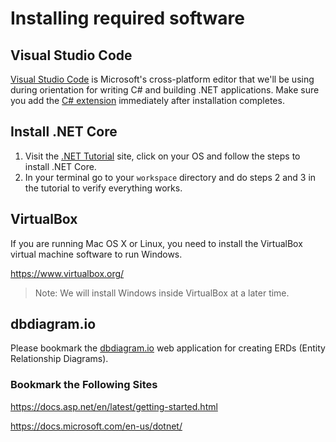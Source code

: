 # Installing required software

## Visual Studio Code

[Visual Studio Code](https://code.visualstudio.com/download) is Microsoft's cross-platform editor that we'll be using during orientation for writing C# and building .NET applications. Make sure you add the [C# extension](https://code.visualstudio.com/Docs/languages/csharp) immediately after installation completes.

## Install .NET Core

1. Visit the [.NET Tutorial](https://www.microsoft.com/net/learn/get-started-with-dotnet-tutorial) site, click on your OS and follow the steps to install .NET Core.
1. In your terminal go to your `workspace` directory and do steps 2 and 3 in the tutorial to verify everything works.

## VirtualBox

If you are running Mac OS X or Linux, you need to install the VirtualBox virtual machine software to run Windows. 

https://www.virtualbox.org/

> Note: We will install Windows inside VirtualBox at a later time.

## dbdiagram.io

Please bookmark the [dbdiagram.io](http://dbdiagram.io) web application for creating ERDs (Entity Relationship Diagrams).

### Bookmark the Following Sites

https://docs.asp.net/en/latest/getting-started.html

https://docs.microsoft.com/en-us/dotnet/

